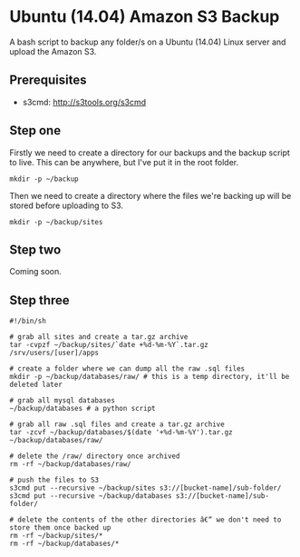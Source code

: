 Ubuntu (14.04) Amazon S3 Backup
=========

A bash script to backup any folder/s on a Ubuntu (14.04) Linux server and upload the Amazon S3.

## Prerequisites
* s3cmd: http://s3tools.org/s3cmd

## Step one
Firstly we need to create a directory for our backups and the backup script to live. This can be anywhere, but I've put it in the root folder.

```mkdir -p ~/backup```

Then we need to create a directory where the files we're backing up will be stored before uploading to S3.

```mkdir -p ~/backup/sites```

## Step two

Coming soon.

## Step three

```
#!/bin/sh

# grab all sites and create a tar.gz archive
tar -cvpzf ~/backup/sites/`date +%d-%m-%Y`.tar.gz /srv/users/[user]/apps

# create a folder where we can dump all the raw .sql files
mkdir -p ~/backup/databases/raw/ # this is a temp directory, it'll be deleted later

# grab all mysql databases
~/backup/databases # a python script

# grab all raw .sql files and create a tar.gz archive
tar -zcvf ~/backup/databases/$(date '+%d-%m-%Y').tar.gz ~/backup/databases/raw/

# delete the /raw/ directory once archived
rm -rf ~/backup/databases/raw/

# push the files to S3
s3cmd put --recursive ~/backup/sites s3://[bucket-name]/sub-folder/
s3cmd put --recursive ~/backup/databases s3://[bucket-name]/sub-folder/

# delete the contents of the other directories â€“ we don't need to store them once backed up
rm -rf ~/backup/sites/*
rm -rf ~/backup/databases/*
```
